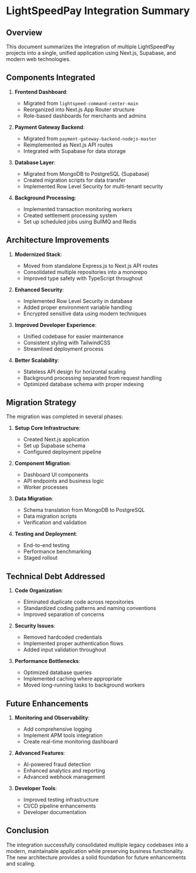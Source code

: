 # LightSpeedPay Integration Summary

## Overview

This document summarizes the integration of multiple LightSpeedPay projects into a single, unified application using Next.js, Supabase, and modern web technologies.

## Components Integrated

1. **Frontend Dashboard**: 
   - Migrated from `lightspeed-command-center-main`
   - Reorganized into Next.js App Router structure
   - Role-based dashboards for merchants and admins

2. **Payment Gateway Backend**: 
   - Migrated from `payment-gateway-backend-nodejs-master`
   - Reimplemented as Next.js API routes
   - Integrated with Supabase for data storage

3. **Database Layer**:
   - Migrated from MongoDB to PostgreSQL (Supabase)
   - Created migration scripts for data transfer
   - Implemented Row Level Security for multi-tenant security

4. **Background Processing**:
   - Implemented transaction monitoring workers
   - Created settlement processing system
   - Set up scheduled jobs using BullMQ and Redis

## Architecture Improvements

1. **Modernized Stack**:
   - Moved from standalone Express.js to Next.js API routes
   - Consolidated multiple repositories into a monorepo
   - Improved type safety with TypeScript throughout
   
2. **Enhanced Security**:
   - Implemented Row Level Security in database
   - Added proper environment variable handling
   - Encrypted sensitive data using modern techniques

3. **Improved Developer Experience**:
   - Unified codebase for easier maintenance
   - Consistent styling with TailwindCSS
   - Streamlined deployment process

4. **Better Scalability**:
   - Stateless API design for horizontal scaling
   - Background processing separated from request handling
   - Optimized database schema with proper indexing

## Migration Strategy

The migration was completed in several phases:

1. **Setup Core Infrastructure**:
   - Created Next.js application
   - Set up Supabase schema
   - Configured deployment pipeline

2. **Component Migration**:
   - Dashboard UI components
   - API endpoints and business logic
   - Worker processes

3. **Data Migration**:
   - Schema translation from MongoDB to PostgreSQL
   - Data migration scripts
   - Verification and validation

4. **Testing and Deployment**:
   - End-to-end testing
   - Performance benchmarking
   - Staged rollout

## Technical Debt Addressed

1. **Code Organization**:
   - Eliminated duplicate code across repositories
   - Standardized coding patterns and naming conventions
   - Improved separation of concerns

2. **Security Issues**:
   - Removed hardcoded credentials
   - Implemented proper authentication flows
   - Added input validation throughout

3. **Performance Bottlenecks**:
   - Optimized database queries
   - Implemented caching where appropriate
   - Moved long-running tasks to background workers

## Future Enhancements

1. **Monitoring and Observability**:
   - Add comprehensive logging
   - Implement APM tools integration
   - Create real-time monitoring dashboard

2. **Advanced Features**:
   - AI-powered fraud detection
   - Enhanced analytics and reporting
   - Advanced webhook management

3. **Developer Tools**:
   - Improved testing infrastructure
   - CI/CD pipeline enhancements
   - Developer documentation

## Conclusion

The integration successfully consolidated multiple legacy codebases into a modern, maintainable application while preserving business functionality. The new architecture provides a solid foundation for future enhancements and scaling. 